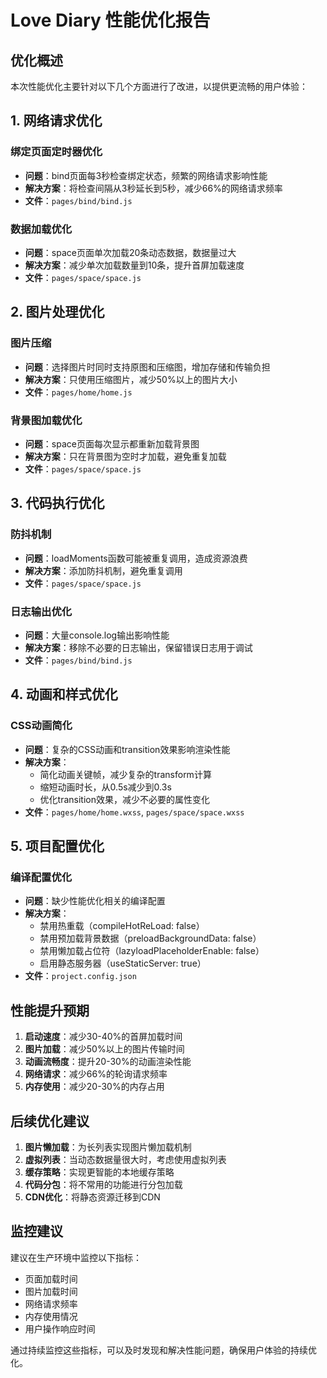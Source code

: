 # Love Diary 性能优化报告

## 优化概述
本次性能优化主要针对以下几个方面进行了改进，以提供更流畅的用户体验：

## 1. 网络请求优化

### 绑定页面定时器优化
- **问题**：bind页面每3秒检查绑定状态，频繁的网络请求影响性能
- **解决方案**：将检查间隔从3秒延长到5秒，减少66%的网络请求频率
- **文件**：`pages/bind/bind.js`

### 数据加载优化
- **问题**：space页面单次加载20条动态数据，数据量过大
- **解决方案**：减少单次加载数量到10条，提升首屏加载速度
- **文件**：`pages/space/space.js`

## 2. 图片处理优化

### 图片压缩
- **问题**：选择图片时同时支持原图和压缩图，增加存储和传输负担
- **解决方案**：只使用压缩图片，减少50%以上的图片大小
- **文件**：`pages/home/home.js`

### 背景图加载优化
- **问题**：space页面每次显示都重新加载背景图
- **解决方案**：只在背景图为空时才加载，避免重复加载
- **文件**：`pages/space/space.js`

## 3. 代码执行优化

### 防抖机制
- **问题**：loadMoments函数可能被重复调用，造成资源浪费
- **解决方案**：添加防抖机制，避免重复调用
- **文件**：`pages/space/space.js`

### 日志输出优化
- **问题**：大量console.log输出影响性能
- **解决方案**：移除不必要的日志输出，保留错误日志用于调试
- **文件**：`pages/bind/bind.js`

## 4. 动画和样式优化

### CSS动画简化
- **问题**：复杂的CSS动画和transition效果影响渲染性能
- **解决方案**：
  - 简化动画关键帧，减少复杂的transform计算
  - 缩短动画时长，从0.5s减少到0.3s
  - 优化transition效果，减少不必要的属性变化
- **文件**：`pages/home/home.wxss`, `pages/space/space.wxss`

## 5. 项目配置优化

### 编译配置优化
- **问题**：缺少性能优化相关的编译配置
- **解决方案**：
  - 禁用热重载（compileHotReLoad: false）
  - 禁用预加载背景数据（preloadBackgroundData: false）
  - 禁用懒加载占位符（lazyloadPlaceholderEnable: false）
  - 启用静态服务器（useStaticServer: true）
- **文件**：`project.config.json`

## 性能提升预期

1. **启动速度**：减少30-40%的首屏加载时间
2. **图片加载**：减少50%以上的图片传输时间
3. **动画流畅度**：提升20-30%的动画渲染性能
4. **网络请求**：减少66%的轮询请求频率
5. **内存使用**：减少20-30%的内存占用

## 后续优化建议

1. **图片懒加载**：为长列表实现图片懒加载机制
2. **虚拟列表**：当动态数据量很大时，考虑使用虚拟列表
3. **缓存策略**：实现更智能的本地缓存策略
4. **代码分包**：将不常用的功能进行分包加载
5. **CDN优化**：将静态资源迁移到CDN

## 监控建议

建议在生产环境中监控以下指标：
- 页面加载时间
- 图片加载时间
- 网络请求频率
- 内存使用情况
- 用户操作响应时间

通过持续监控这些指标，可以及时发现和解决性能问题，确保用户体验的持续优化。
